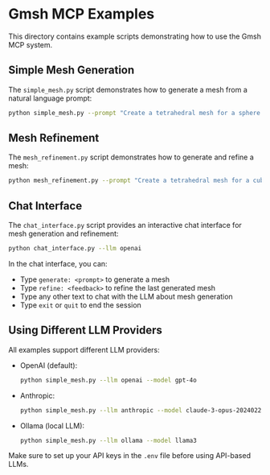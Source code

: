 # Gmsh MCP Examples

This directory contains example scripts demonstrating how to use the Gmsh MCP system.

## Simple Mesh Generation

The `simple_mesh.py` script demonstrates how to generate a mesh from a natural language prompt:

```bash
python simple_mesh.py --prompt "Create a tetrahedral mesh for a sphere with radius 1" --llm openai
```

## Mesh Refinement

The `mesh_refinement.py` script demonstrates how to generate and refine a mesh:

```bash
python mesh_refinement.py --prompt "Create a tetrahedral mesh for a cube with side length 1" --feedback "Refine the mesh near the corners with smaller elements" --llm openai
```

## Chat Interface

The `chat_interface.py` script provides an interactive chat interface for mesh generation and refinement:

```bash
python chat_interface.py --llm openai
```

In the chat interface, you can:
- Type `generate: <prompt>` to generate a mesh
- Type `refine: <feedback>` to refine the last generated mesh
- Type any other text to chat with the LLM about mesh generation
- Type `exit` or `quit` to end the session

## Using Different LLM Providers

All examples support different LLM providers:

- OpenAI (default):
  ```bash
  python simple_mesh.py --llm openai --model gpt-4o
  ```

- Anthropic:
  ```bash
  python simple_mesh.py --llm anthropic --model claude-3-opus-20240229
  ```

- Ollama (local LLM):
  ```bash
  python simple_mesh.py --llm ollama --model llama3
  ```

Make sure to set up your API keys in the `.env` file before using API-based LLMs. 